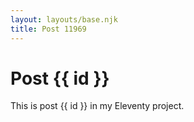 ```yaml
---
layout: layouts/base.njk
title: Post 11969
---
```


# Post {{ id }}

This is post {{ id }} in my Eleventy project.
